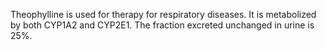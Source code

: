 Theophylline is used for therapy for respiratory diseases. It is metabolized by both CYP1A2 and CYP2E1. The fraction excreted unchanged in urine is 25%. 

